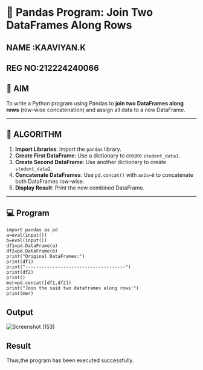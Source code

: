 # 🧪 Pandas Program: Join Two DataFrames Along Rows
## NAME :KAAVIYAN.K
## REG NO:212224240066
## 🎯 AIM

To write a Python program using Pandas to **join two DataFrames along rows** (row-wise concatenation) and assign all data to a new DataFrame.

---

## 🧠 ALGORITHM

1. **Import Libraries**: Import the `pandas` library.
2. **Create First DataFrame**: Use a dictionary to create `student_data1`.
3. **Create Second DataFrame**: Use another dictionary to create `student_data2`.
4. **Concatenate DataFrames**: Use `pd.concat()` with `axis=0` to concatenate both DataFrames row-wise.
5. **Display Result**: Print the new combined DataFrame.

---

## 💻 Program
```
import pandas as pd
a=eval(input())
b=eval(input())
df1=pd.DataFrame(a)
df2=pd.DataFrame(b)
print("Original DataFrames:")
print(df1)
print("-------------------------------------")
print(df2)
print()
mer=pd.concat([df1,df2])
print("Join the said two dataframes along rows:")
print(mer)
```

## Output
![Screenshot (153)](https://github.com/user-attachments/assets/26df033a-9708-4c01-8739-4d60e35497e9)

## Result
Thus,the program has been executed successfully.
